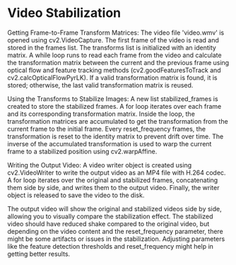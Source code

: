 # Video Stabilization

Getting Frame-to-Frame Transform Matrices:
The video file 'video.wmv' is opened using cv2.VideoCapture.
The first frame of the video is read and stored in the frames list.
The transforms list is initialized with an identity matrix.
A while loop runs to read each frame from the video and calculate the transformation matrix between the current and the previous frame using optical flow and feature tracking methods (cv2.goodFeaturesToTrack and cv2.calcOpticalFlowPyrLK).
If a valid transformation matrix is found, it is stored; otherwise, the last valid transformation matrix is reused.


Using the Transforms to Stabilize Images:
A new list stabilized_frames is created to store the stabilized frames.
A for loop iterates over each frame and its corresponding transformation matrix.
Inside the loop, the transformation matrices are accumulated to get the transformation from the current frame to the initial frame.
Every reset_frequency frames, the transformation is reset to the identity matrix to prevent drift over time.
The inverse of the accumulated transformation is used to warp the current frame to a stabilized position using cv2.warpAffine.


Writing the Output Video:
A video writer object is created using cv2.VideoWriter to write the output video as an MP4 file with H.264 codec.
A for loop iterates over the original and stabilized frames, concatenating them side by side, and writes them to the output video.
Finally, the writer object is released to save the video to the disk.


The output video will show the original and stabilized videos side by side, allowing you to visually compare the stabilization effect. The stabilized video should have reduced shake compared to the original video, but depending on the video content and the reset_frequency parameter, there might be some artifacts or issues in the stabilization. Adjusting parameters like the feature detection thresholds and reset_frequency might help in getting better results.
